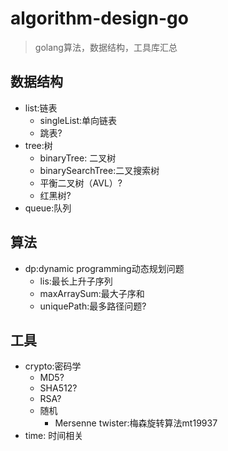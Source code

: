 # algorithm-design-go
>golang算法，数据结构，工具库汇总

## 数据结构

+ list:链表
    - singleList:单向链表
    - 跳表?
+ tree:树
    - binaryTree: 二叉树
    - binarySearchTree:二叉搜索树
    - 平衡二叉树（AVL）?
    - 红黑树?
+ queue:队列

## 算法
+ dp:dynamic programming动态规划问题
    - lis:最长上升子序列
    - maxArraySum:最大子序和    
    - uniquePath:最多路径问题?
    
## 工具

+ crypto:密码学
    - MD5?
    - SHA512?
    - RSA?
    - 随机
        - Mersenne twister:梅森旋转算法mt19937
+ time: 时间相关
    